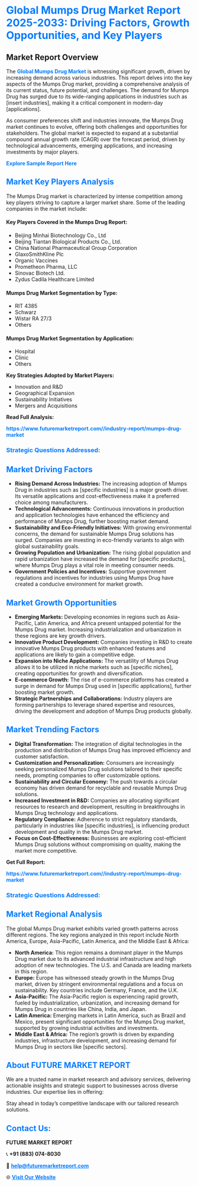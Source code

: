 <h1 style="color: #007BFF;">Global Mumps Drug Market Report 2025-2033: Driving Factors, Growth Opportunities, and Key Players</h1>

<section id="overview">
<h2>Market Report Overview</h2>
<p>The <a href="https://www.futuremarketreport.com//industry-report/mumps-drug-market" style="color: #007BFF; text-decoration: none;"><strong>Global Mumps Drug Market</strong></a> is witnessing significant growth, driven by increasing demand across various industries. This report delves into the key aspects of the Mumps Drug market, providing a comprehensive analysis of its current status, future potential, and challenges. The demand for Mumps Drug has surged due to its wide-ranging applications in industries such as [insert industries], making it a critical component in modern-day [applications].</p>
<p>As consumer preferences shift and industries innovate, the Mumps Drug market continues to evolve, offering both challenges and opportunities for stakeholders. The global market is expected to expand at a substantial compound annual growth rate (CAGR) over the forecast period, driven by technological advancements, emerging applications, and increasing investments by major players.</p>
</section>

<section id="overview">
<p><a href="https://www.futuremarketreport.com//request-sample/reportId=86421" style="color: #007BFF; text-decoration: none;"><strong>Explore Sample Report Here</strong></a></p>
</section>

<section id="key-players">
<h2 style="color: #007BFF;">Market Key Players Analysis</h2>
<p>The Mumps Drug market is characterized by intense competition among key players striving to capture a larger market share. Some of the leading companies in the market include:</p>
<h4>Key Players Covered in the Mumps Drug Report:</h4>
<ul><li>Beijing Minhai Biotechnology Co., Ltd</li><li>Beijing Tiantan Biological Products Co., Ltd.</li><li>China National Pharmaceutical Group Corporation</li><li>GlaxoSmithKline Plc</li><li>Organic Vaccines</li><li>Prometheon Pharma, LLC</li><li>Sinovac Biotech Ltd.</li><li>Zydus Cadila Healthcare Limited</li></ul>
<h4>Mumps Drug Market Segmentation by Type:</h4>
<ul><li>RIT 4385</li><li>Schwarz</li><li>Wistar RA 27/3</li><li>Others</li></ul>

<h4>Mumps Drug Market Segmentation by Application:</h4>
<ul><li>Hospital</li><li>Clinic</li><li>Others</li></ul>
<p><strong>Key Strategies Adopted by Market Players:</strong></p>
<ul>
<li>Innovation and R&D</li>
<li>Geographical Expansion</li>
<li>Sustainability Initiatives</li>
<li>Mergers and Acquisitions</li>
</ul>
</section>

<section>
<p><strong>Read Full Analysis: </strong></p><a href="https://www.futuremarketreport.com//industry-report/mumps-drug-market" style="color: #007BFF; text-decoration: none;"><strong>https://www.futuremarketreport.com//industry-report/mumps-drug-market</strong></a>
<h3 style="color: #007BFF;">Strategic Questions Addressed:</h3>
</section>

<section id="driving-factors">
<h2 style="color: #007BFF;">Market Driving Factors</h2>
<ul>
<li><strong>Rising Demand Across Industries:</strong> The increasing adoption of Mumps Drug in industries such as [specific industries] is a major growth driver. Its versatile applications and cost-effectiveness make it a preferred choice among manufacturers.</li>
<li><strong>Technological Advancements:</strong> Continuous innovations in production and application technologies have enhanced the efficiency and performance of Mumps Drug, further boosting market demand.</li>
<li><strong>Sustainability and Eco-Friendly Initiatives:</strong> With growing environmental concerns, the demand for sustainable Mumps Drug solutions has surged. Companies are investing in eco-friendly variants to align with global sustainability goals.</li>
<li><strong>Growing Population and Urbanization:</strong> The rising global population and rapid urbanization have increased the demand for [specific products], where Mumps Drug plays a vital role in meeting consumer needs.</li>
<li><strong>Government Policies and Incentives:</strong> Supportive government regulations and incentives for industries using Mumps Drug have created a conducive environment for market growth.</li>
</ul>
</section>

<section id="growth-opportunities">
<h2 style="color: #007BFF;">Market Growth Opportunities</h2>
<ul>
<li><strong>Emerging Markets:</strong> Developing economies in regions such as Asia-Pacific, Latin America, and Africa present untapped potential for the Mumps Drug market. Increasing industrialization and urbanization in these regions are key growth drivers.</li>
<li><strong>Innovative Product Development:</strong> Companies investing in R&D to create innovative Mumps Drug products with enhanced features and applications are likely to gain a competitive edge.</li>
<li><strong>Expansion into Niche Applications:</strong> The versatility of Mumps Drug allows it to be utilized in niche markets such as [specific niches], creating opportunities for growth and diversification.</li>
<li><strong>E-commerce Growth:</strong> The rise of e-commerce platforms has created a surge in demand for Mumps Drug used in [specific applications], further boosting market growth.</li>
<li><strong>Strategic Partnerships and Collaborations:</strong> Industry players are forming partnerships to leverage shared expertise and resources, driving the development and adoption of Mumps Drug products globally.</li>
</ul>
</section>

<section id="trending-factors">
<h2 style="color: #007BFF;">Market Trending Factors</h2>
<ul>
<li><strong>Digital Transformation:</strong> The integration of digital technologies in the production and distribution of Mumps Drug has improved efficiency and customer satisfaction.</li>
<li><strong>Customization and Personalization:</strong> Consumers are increasingly seeking personalized Mumps Drug solutions tailored to their specific needs, prompting companies to offer customizable options.</li>
<li><strong>Sustainability and Circular Economy:</strong> The push towards a circular economy has driven demand for recyclable and reusable Mumps Drug solutions.</li>
<li><strong>Increased Investment in R&D:</strong> Companies are allocating significant resources to research and development, resulting in breakthroughs in Mumps Drug technology and applications.</li>
<li><strong>Regulatory Compliance:</strong> Adherence to strict regulatory standards, particularly in industries like [specific industries], is influencing product development and quality in the Mumps Drug market.</li>
<li><strong>Focus on Cost-Effectiveness:</strong> Businesses are exploring cost-efficient Mumps Drug solutions without compromising on quality, making the market more competitive.</li>
</ul>
</section>

<section>
<p><strong>Get Full Report: </strong></p><a href="https://www.futuremarketreport.com//industry-report/mumps-drug-market" style="color: #007BFF; text-decoration: none;"><strong>https://www.futuremarketreport.com//industry-report/mumps-drug-market</strong></a>
<h3 style="color: #007BFF;">Strategic Questions Addressed:</h3>
</section>


<section id="regional-analysis">
<h2 style="color: #007BFF;">Market Regional Analysis</h2>
<p>The global Mumps Drug market exhibits varied growth patterns across different regions. The key regions analyzed in this report include North America, Europe, Asia-Pacific, Latin America, and the Middle East & Africa:</p>
<ul>
<li><strong>North America:</strong> This region remains a dominant player in the Mumps Drug market due to its advanced industrial infrastructure and high adoption of new technologies. The U.S. and Canada are leading markets in this region.</li>
<li><strong>Europe:</strong> Europe has witnessed steady growth in the Mumps Drug market, driven by stringent environmental regulations and a focus on sustainability. Key countries include Germany, France, and the U.K.</li>
<li><strong>Asia-Pacific:</strong> The Asia-Pacific region is experiencing rapid growth, fueled by industrialization, urbanization, and increasing demand for Mumps Drug in countries like China, India, and Japan.</li>
<li><strong>Latin America:</strong> Emerging markets in Latin America, such as Brazil and Mexico, present significant opportunities for the Mumps Drug market, supported by growing industrial activities and investments.</li>
<li><strong>Middle East & Africa:</strong> The region’s growth is driven by expanding industries, infrastructure development, and increasing demand for Mumps Drug in sectors like [specific sectors].</li>
</ul>
</section>

<footer>
<h2 style="color: #007BFF;">About FUTURE MARKET REPORT</h2>
<p>We are a trusted name in market research and advisory services, delivering actionable insights and strategic support to businesses across diverse industries. Our expertise lies in offering:</p>

<p>Stay ahead in today’s competitive landscape with our tailored research solutions.</p>

<h2 style="color: #007BFF;">Contact Us:</h2>
<p><strong>FUTURE MARKET REPORT</strong></p>
<p>📞 <strong>+91 (883) 074-8030</strong></p>
<p>📧 <strong><a href="mailto:help@futuremarketreport.com" style="color: #007BFF;">help@futuremarketreport.com</a></strong></p>
<p>🌐 <strong><a href="https://www.futuremarketreport.com/" style="color: #007BFF;">Visit Our Website</a></strong></p>
</footer>